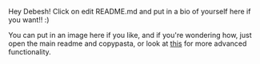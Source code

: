 Hey Debesh! Click on edit README.md and put in a bio of yourself here if you want!! :)

You can put in an image here if you like, and if you're wondering how, just open the main readme and copypasta, or look at [this](https://www.markdownguide.org/basic-syntax/) for more advanced functionality.
